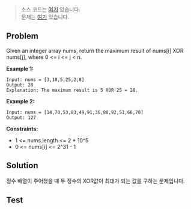 > 소스 코드는 [여기](https://github.com/lcalmsky/leetcode/blob/master/src/main/java/io/lcalmsky/leetcode/maximum_xor_of_two_numbers_in_an_array/Solution.java) 있습니다.  
> 문제는 [여기](https://leetcode.com/problems/maximum-xor-of-two-numbers-in-an-array/) 있습니다.

## Problem

Given an integer array nums, return the maximum result of nums[i] XOR nums[j], where 0 <= i <= j < n.

**Example 1:**
```text
Input: nums = [3,10,5,25,2,8]
Output: 28
Explanation: The maximum result is 5 XOR 25 = 28.
```

**Example 2:**
```text
Input: nums = [14,70,53,83,49,91,36,80,92,51,66,70]
Output: 127
```

**Constraints:**

* 1 <= nums.length <= 2 * 10^5
* 0 <= nums[i] <= 2^31 - 1

## Solution

정수 배열이 주어졌을 때 두 정수의 XOR값이 최대가 되는 값을 구하는 문제입니다.



## Test